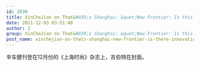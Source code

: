 ```yaml
---
id: 2030
title: XinCheJian on That&#039;s Shanghai: &quot;New Frontier: Is this innovation ground zero?&quot;
date: 2011-12-03 03:51:48
author: 2
group: XinCheJian on That&#039;s Shanghai: &quot;New Frontier: Is this innovation ground zero?&quot;
post_name: xinchejian-on-thats-shanghai-new-frontier-is-there-innovation-ground-zero
---
```


辛车健刊登在12月份的《上海时尚》杂志上，吉伯特在封面。